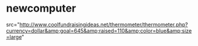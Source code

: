 # newcomputer

src="http://www.coolfundraisingideas.net/thermometer/thermometer.php?currency=dollar&amp;goal=645&amp;raised=110&amp;color=blue&amp;size=large"
